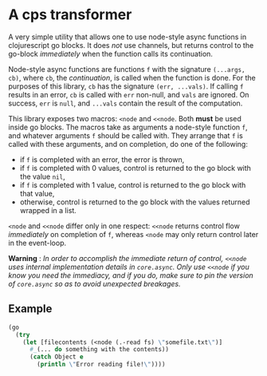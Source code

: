 # A cps transformer

A very simple utility that allows one to use node-style async
functions in clojurescript go blocks. It does *not* use channels, but
returns control to the go-block *immediately* when the function calls
its continuation.

Node-style async functions are functions `f` with the signature
`(...args, cb)`, where `cb`, the *continuation*, is called when the
function is done. For the purposes of this library, `cb` has the
signature `(err, ...vals)`. If calling `f` results in an error, `cb`
is called with `err` non-null, and `vals` are ignored. On success,
`err` is `null`, and `...vals` contain the result of the computation.

This library exposes two macros: `<node` and `<<node`. Both **must**
be used inside go blocks. The macros take as arguments a node-style
function `f`, and whatever arguments `f` should be called with. They
arrange that `f` is called with these arguments, and on completion, do
one of the following:

 - if `f` is completed with an error, the error is thrown,
 - if `f` is completed with 0 values, control is returned to the go
   block with the value `nil`,
 - if `f` is completed with 1 value, control is returned to the go
   block with that value,
 - otherwise, control is returned to the go block with the values
   returned wrapped in a list.

`<node` and `<<node` differ only in one respect: `<<node` returns
control flow *immediately* on completion of `f`, whereas `<node` may
only return control later in the event-loop.

**Warning** : *In order to accomplish the immediate return of control,
`<<node` uses internal implementation details in `core.async`. Only
use `<<node` if you know you need the immediacy, and if you do, make
sure to pin the version of `core.async` so as to avoid unexpected
breakages.*

## Example

```cljs
(go
  (try
    (let [filecontents (<node (.-read fs) \"somefile.txt\")]
      #_(... do something with the contents))
	  (catch Object e
	    (println \"Error reading file!\"))))
```
